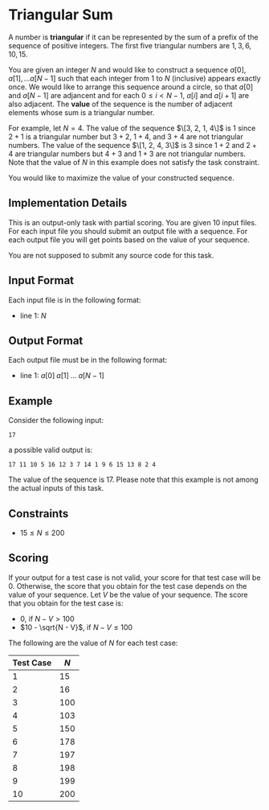 # Triangular Sum

A number is **triangular** if it can be represented by the sum of a prefix of the sequence of positive integers.
The first five triangular numbers are $1, 3, 6, 10, 15$.

You are given an integer $N$ and would like to construct a sequence $a[0], a[1], \ldots a[N - 1]$ such that each integer from $1$ to $N$ (inclusive) appears exactly once.
We would like to arrange this sequence around a circle, so that $a[0]$ and $a[N - 1]$ are adjancent and for each $0 \le i < N - 1$, $a[i]$ and $a[i + 1]$ are also adjacent.
The **value** of the sequence is the number of adjacent elements whose sum is a triangular number.

For example, let $N = 4$.
The value of the sequence $\[3, 2, 1, 4\]$ is $1$ since $2 + 1$ is a triangular number but $3 + 2$, $1 + 4$, and $3 + 4$ are not triangular numbers.
The value of the sequence $\[1, 2, 4, 3\]$ is $3$ since $1 + 2$ and $2 + 4$ are triangular numbers but $4 + 3$ and $1 + 3$ are not triangular numbers.
Note that the value of $N$ in this example does not satisfy the task constraint.

You would like to maximize the value of your constructed sequence.

## Implementation Details

This is an output-only task with partial scoring.
You are given $10$ input files.
For each input file you should submit an output file with a sequence.
For each output file you will get points based on the value of your sequence.

You are not supposed to submit any source code for this task.

## Input Format

Each input file is in the following format:

* line $1$: $N$

## Output Format

Each output file must be in the following format:

* line $1$: $a[0] \; a[1] \; \ldots \; a[N - 1]$

## Example

Consider the following input:

```
17
```

a possible valid output is:

```
17 11 10 5 16 12 3 7 14 1 9 6 15 13 8 2 4
```

The value of the sequence is $17$.
Please note that this example is not among the actual inputs of this task.

## Constraints

* $15 \le N \le 200$

## Scoring

If your output for a test case is not valid, your score for that test case will be $0$.
Otherwise, the score that you obtain for the test case depends on the value of your sequence.
Let $V$ be the value of your sequence.
The score that you obtain for the test case is:

* $0$, if $N - V > 100$
* $10 - \sqrt{N - V}$, if $N - V \le 100$

The following are the value of $N$ for each test case:

| Test Case | $N$   |
| --------- | ----- |
| 1         | $15$  |
| 2         | $16$  |
| 3         | $100$ |
| 4         | $103$ |
| 5         | $150$ |
| 6         | $178$ |
| 7         | $197$ |
| 8         | $198$ |
| 9         | $199$ |
| 10        | $200$ |
